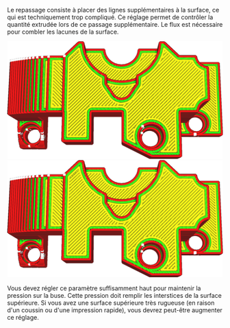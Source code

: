 Le repassage consiste à placer des lignes supplémentaires à la surface, ce qui est techniquement trop compliqué. Ce réglage permet de contrôler la quantité extrudée lors de ce passage supplémentaire. Le flux est nécessaire pour combler les lacunes de la surface.

![10% de débit](../../../articles/images/ironing_enabled_enabled.png)
![20% de débit](../../../articles/images/ironing_flow.png)

Vous devez régler ce paramètre suffisamment haut pour maintenir la pression sur la buse. Cette pression doit remplir les interstices de la surface supérieure. Si vous avez une surface supérieure très rugueuse (en raison d'un coussin ou d'une impression rapide), vous devrez peut-être augmenter ce réglage.